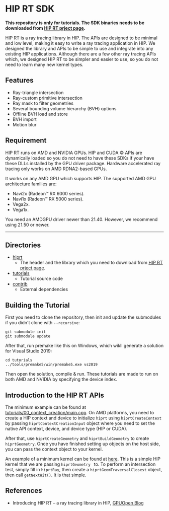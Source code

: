 # HIP RT SDK

**This repository is only for tutorials. The SDK binaries needs to be downloaded from [HIP RT prject page](https://gpuopen.com/hiprt/).**

HIP RT is a ray tracing library in HIP. The APIs are designed to be minimal and low level, making it easy to write a ray tracing application in HIP. We designed the library and APIs to be simple to use and integrate into any existing HIP applications. Although there are a few other ray tracing APIs which, we designed HIP RT to be simpler and easier to use, so you do not need to learn many new kernel types. 

## Features

- Ray-triangle intersection
- Ray-custom primitive intersection
- Ray mask to filter geometries
- Several bounding volume hierarchy (BVH) options
- Offline BVH load and store
- BVH import
- Motion blur

## Requirement

HIP RT runs on AMD and NVIDIA GPUs. HIP and CUDA &copy; APIs are dynamically loaded so you do not need to have these SDKs if your have these DLLs installed by the GPU driver package. Hardware accelerated ray tracing only works on AMD RDNA2-based GPUs. 

It works on any AMD GPU which supports HIP. The supported AMD GPU architecture families are:

- Navi2x (Radeon™ RX 6000 series).
- Navi1x (Radeon™ RX 5000 series).
- Vega2x.
- Vega1x.

You need an AMDGPU driver newer than 21.40. However, we recommend using 21.50 or newer.

----


## Directories

- [hiprt](hiprt)
  - The header and the library which you need to download from [HIP RT prject page](https://gpuopen.com/hiprt/). 
- [tutorials](tutorials)
  - Tutorial source code
- [contrib](contrib)
  - External dependencies


## Building the Tutorial


First you need to clone the repository, then init and update the submodules if you didn't clone with `--recursive`:

````
git submodule init
git submodule update
````

After that, run premake like this on Windows, which wikll generate a solution for Visual Studio 2019:

````
cd tutorials
../tools/premake5/win/premake5.exe vs2019
````

Then open the solution, compile & run. These tutorials are made to run on both AMD and NVIDIA by specifying the device index. 


## Introduction to the HIP RT APIs

The minimum example can be found at [tutorials/00_context_creation/main.cpp](tutorials/00_context_creation/main.cpp). On AMD platforms, you need to create a HIP context and device to initialize `hiprt` using `hiprtCreateContext` by passing `hiprtContextCreationInput` object where you need to set the native API context, device, and device type (HIP or CUDA). 

After that, use `hiprtCreateGeometry` and `hiprtBuildGeometry` to create `hiprtGeometry`. Once you have finished setting up objects on the host side, you can pass the context object to your kernel. 

An example of a minimum kernel can be found at [here](tutorials/01_geom_intersection/TestKernel.h). This is a simple HIP kernel that we are passing `hiprtGeometry ` to. To perform an intersection test, simply fill in `hiprtRay`, then create a `hiprtGeomTraversalClosest` object, then call `getNextHit()`. It is that simple.

## References 
- Introducing HIP RT – a ray tracing library in HIP, [GPUOpen Blog](https://gpuopen.com/learn/introducing-hiprt/)

